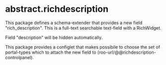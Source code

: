 abstract.richdescription
========================

This package defines a schema-extender that provides a new field "rich_description".
This is a full-text searchable text-field with a RichWidget.

Field "description" will be hidden automatically.

This package provides a configlet that makes possibile to choose the set 
of portal-types which to attach the new field to (roo-url/@@richdescription-controlpanel).